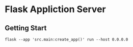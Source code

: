 # Flask Appliction Server

## Getting Start

```
flask --app 'src.main:create_app()' run --host 0.0.0.0
```
